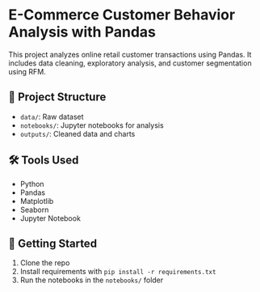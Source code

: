 # E-Commerce Customer Behavior Analysis with Pandas

This project analyzes online retail customer transactions using Pandas. It includes data cleaning, exploratory analysis, and customer segmentation using RFM.

## 📁 Project Structure
- `data/`: Raw dataset
- `notebooks/`: Jupyter notebooks for analysis
- `outputs/`: Cleaned data and charts

## 🛠 Tools Used
- Python
- Pandas
- Matplotlib
- Seaborn
- Jupyter Notebook

## 🚀 Getting Started
1. Clone the repo
2. Install requirements with `pip install -r requirements.txt`
3. Run the notebooks in the `notebooks/` folder

